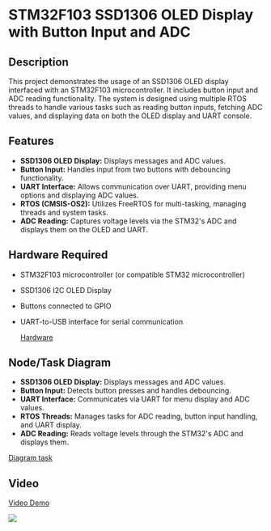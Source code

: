 # STM32F103 SSD1306 OLED Display with Button Input and ADC

## Description
This project demonstrates the usage of an SSD1306 OLED display interfaced with an STM32F103 microcontroller. It includes button input and ADC reading functionality. The system is designed using multiple RTOS threads to handle various tasks such as reading button inputs, fetching ADC values, and displaying data on both the OLED display and UART console.

## Features
- **SSD1306 OLED Display:** Displays messages and ADC values.
- **Button Input:** Handles input from two buttons with debouncing functionality.
- **UART Interface:** Allows communication over UART, providing menu options and displaying ADC values.
- **RTOS (CMSIS-OS2):** Utilizes FreeRTOS for multi-tasking, managing threads and system tasks.
- **ADC Reading:** Captures voltage levels via the STM32's ADC and displays them on the OLED and UART.

## Hardware Required
- STM32F103 microcontroller (or compatible STM32 microcontroller)
- SSD1306 I2C OLED Display
- Buttons connected to GPIO
- UART-to-USB interface for serial communication

  [Hardware](https://drive.google.com/uc?export=view&id=1ClM6-yfTX0s4hKgUrnlFBUfKFo-VXfCr)

## Node/Task Diagram
- **SSD1306 OLED Display:** Displays messages and ADC values.
- **Button Input:** Detects button presses and handles debouncing.
- **UART Interface:** Communicates via UART for menu display and ADC values.
- **RTOS Threads:** Manages tasks for ADC reading, button input handling, and UART display.
- **ADC Reading:** Reads voltage levels through the STM32's ADC and displays them.

[Diagram task](https://drive.google.com/uc?export=view&id=1EqkuRLFuo2aQudnx5blB0JFDaCvHuCCu)

## Video
[Video Demo](https://drive.google.com/uc?export=view&id=12W8rBGFNa61qh74dkdPl1ldZqX-xp7_A)

![](https://github.com/QonitaTKB/first-RTOS-Program-task/blob/master/96s21x.gif)


